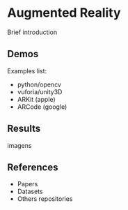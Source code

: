 # Augmented Reality

Brief introduction

## Demos

Examples list:

* python/opencv
* vuforia/unity3D
* ARKit (apple)
* ARCode (google)

## Results

imagens

## References

* Papers
* Datasets
* Others repositories
